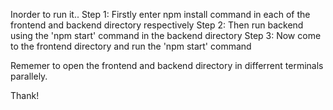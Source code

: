 Inorder to run it..
Step 1: Firstly  enter npm install command in each  of the frontend and backend  directory respectively
Step 2: Then run backend  using the  'npm  start'  command in the  backend  directory
Step 3: Now  come  to the  frontend  directory and  run the  'npm start' command

Rememer to  open  the frontend  and  backend  directory in differrent  terminals parallely.

Thank!
